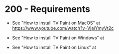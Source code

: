 # 200 - Requirements

- See "How to install TV Paint on MacOS" at https://www.youtube.com/watch?v=VjaiYmyVt2c 

- See "How to install TV Paint on Windows" at

- See "How to install TV Paint on Linux" at 
